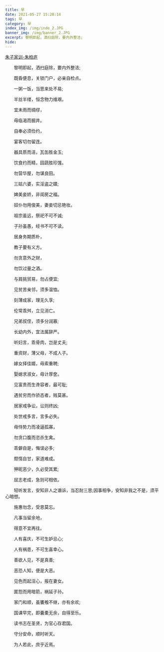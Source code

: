 ```yaml
---
title: 早
date: 2021-05-27 15:28:14
tags: 早
category: 早 
index_img: /img/inde_2.JPG
banner_img: /img/banner_2.JPG
excerpt: 黎明即起，洒扫庭除，要内外整洁;
hide:
---
```

 [朱子家训-朱柏庐](https://www.liuxue86.com/k_%E6%9C%B1%E5%AD%90%E5%AE%B6%E8%AE%AD%E5%85%A8%E6%96%87/)

　　黎明即起，洒扫庭除，要内外整洁;

　　既昏便息，关锁门户，必亲自检点。

　　一粥一饭，当思来处不易;

　　半丝半缕，恒念物力维艰。

　　宜未雨而绸缪，

　　毋临渴而掘井。

　　自奉必须俭约，

　　宴客切勿留连。

　　器具质而洁，瓦缶胜金玉;

　　饮食约而精，园蔬胜珍馐。

　　勿营华屋，勿谋良田。

　　三姑六婆，实淫盗之媒;

　　婢美妾娇，非闺房之福。

　　奴仆勿用俊美，妻妾切忌艳妆。

　　祖宗虽远，祭祀不可不诚;

　　子孙虽愚，经书不可不读。

　　居身务期质朴，

　　教子要有义方。

　　勿贪意外之财，

　　勿饮过量之酒。

　　与肩挑贸易，勿占便宜;

　　见贫苦亲邻，须多温恤。

　　刻薄成家，理无久享;

　　伦常乖舛，立见消亡。

　　兄弟叔侄，须多分润寡;

　　长幼内外，宜法属辞严。

　　听妇言，乖骨肉，岂是丈夫;

　　重资财，薄父母，不成人子。

　　嫁女择佳婿，毋索重聘;

　　娶媳求淑女，毋计厚奁。

　　见富贵而生谗容者，最可耻;

　　遇贫穷而作骄态者，贱莫甚。

　　居家戒争讼，讼则终凶;

　　处世戒多言，言多必失。

　　毋恃势力而凌逼孤寡，

　　勿贪口腹而恣杀生禽。

　　乖僻自是，悔误必多;

　　颓惰自甘，家道难成。

　　狎昵恶少，久必受其累;

　　屈志老成，急则可相依。

　　轻听发言，安知非人之谮诉，当忍耐三思;因事相争，安知非我之不是，须平心暗想。

　　施惠勿念，受恩莫忘。

　　凡事当留余地，

　　得意不宜再往。

　　人有喜庆，不可生妒忌心;

　　人有祸患，不可生喜幸心。

　　善欲人见，不是真善;

　　恶恐人知，便是大恶。

　　见色而起淫心，报在妻女。

　　匿怨而用暗箭，祸延子孙。

　　家门和顺，虽饔飧不继，亦有余欢;

　　国课早完，即囊橐无余，自得至乐。

　　读书志在圣贤，为官心存君国。

　　守分安命，顺时听天。

　　为人若此，庶乎近焉。